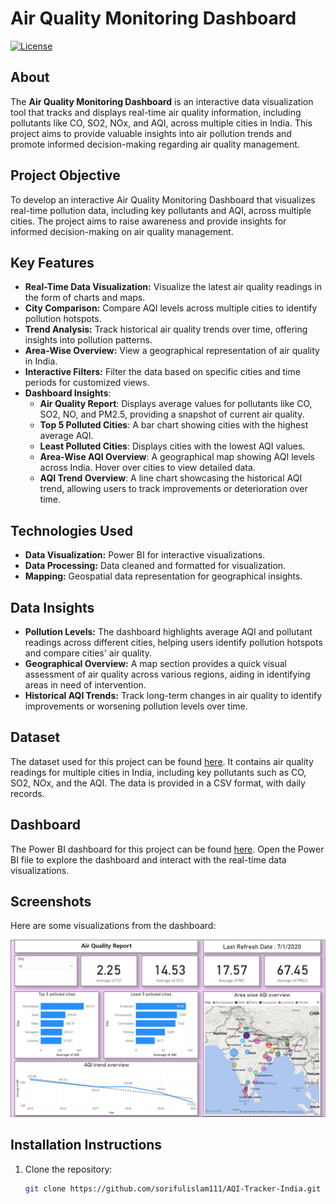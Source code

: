 # Air Quality Monitoring Dashboard

[![License](https://img.shields.io/badge/License-MIT-blue.svg)](LICENSE)

## About
The **Air Quality Monitoring Dashboard** is an interactive data visualization tool that tracks and displays real-time air quality information, including pollutants like CO, SO2, NOx, and AQI, across multiple cities in India. This project aims to provide valuable insights into air pollution trends and promote informed decision-making regarding air quality management.

## Project Objective

To develop an interactive Air Quality Monitoring Dashboard that visualizes real-time pollution data, including key pollutants and AQI, across multiple cities. The project aims to raise awareness and provide insights for informed decision-making on air quality management.

## Key Features
- **Real-Time Data Visualization:** Visualize the latest air quality readings in the form of charts and maps.
- **City Comparison:** Compare AQI levels across multiple cities to identify pollution hotspots.
- **Trend Analysis:** Track historical air quality trends over time, offering insights into pollution patterns.
- **Area-Wise Overview:** View a geographical representation of air quality in India.
- **Interactive Filters:** Filter the data based on specific cities and time periods for customized views.
- **Dashboard Insights**:
  - **Air Quality Report**: Displays average values for pollutants like CO, SO2, NO, and PM2.5, providing a snapshot of current air quality.
  - **Top 5 Polluted Cities**: A bar chart showing cities with the highest average AQI.
  - **Least Polluted Cities**: Displays cities with the lowest AQI values.
  - **Area-Wise AQI Overview**: A geographical map showing AQI levels across India. Hover over cities to view detailed data.
  - **AQI Trend Overview**: A line chart showcasing the historical AQI trend, allowing users to track improvements or deterioration over time.

## Technologies Used
- **Data Visualization:** Power BI for interactive visualizations.
- **Data Processing:** Data cleaned and formatted for visualization.
- **Mapping:** Geospatial data representation for geographical insights.

## Data Insights
- **Pollution Levels:** The dashboard highlights average AQI and pollutant readings across different cities, helping users identify pollution hotspots and compare cities' air quality.
- **Geographical Overview:** A map section provides a quick visual assessment of air quality across various regions, aiding in identifying areas in need of intervention.
- **Historical AQI Trends:** Track long-term changes in air quality to identify improvements or worsening pollution levels over time.

## Dataset
The dataset used for this project can be found [here](https://github.com/sorifulislam111/AQI-Tracker-India/blob/main/City_AQI_Data_India.csv). It contains air quality readings for multiple cities in India, including key pollutants such as CO, SO2, NOx, and the AQI. The data is provided in a CSV format, with daily records.

## Dashboard
The Power BI dashboard for this project can be found [here](https://github.com/sorifulislam111/AQI-Tracker-India/blob/main/AQI-Tracker.pbix). Open the Power BI file to explore the dashboard and interact with the real-time data visualizations.

## Screenshots
Here are some visualizations from the dashboard:

![Dashboard Screenshot](https://github.com/sorifulislam111/AQI-Tracker-India/blob/main/Dashboard%20Picture.png)

## Installation Instructions
1. Clone the repository:
   ```bash
   git clone https://github.com/sorifulislam111/AQI-Tracker-India.git
